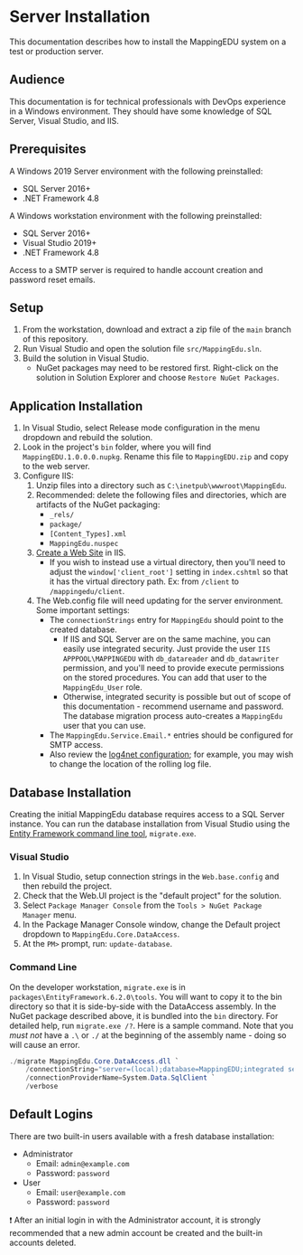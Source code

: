 # Server Installation

This documentation describes how to install the MappingEDU system on a test or production server.

## Audience

This documentation is for technical professionals with DevOps experience in a Windows environment. They should have
some knowledge of SQL Server, Visual Studio, and IIS.

## Prerequisites

A Windows 2019 Server environment with the following preinstalled:

* SQL Server 2016+
* .NET Framework 4.8

A Windows workstation environment with the following preinstalled:

* SQL Server 2016+
* Visual Studio 2019+
* .NET Framework 4.8

Access to a SMTP server is required to handle account creation and password reset emails.

## Setup

1. From the workstation, download and extract a zip file of the `main` branch of this repository.
1. Run Visual Studio and open the solution file `src/MappingEdu.sln`.
1. Build the solution in Visual Studio.
   * NuGet packages may need to be restored first. Right-click on the solution in Solution Explorer and choose
     `Restore NuGet Packages`.

## Application Installation

1. In Visual Studio, select Release mode configuration in the menu dropdown and rebuild the solution.
2. Look in the project's `bin` folder, where you will find `MappingEDU.1.0.0.0.nupkg`. Rename this
   file to `MappingEDU.zip` and copy to the web server.
3. Configure IIS:
   1. Unzip files into a directory such as `C:\inetpub\wwwroot\MappingEdu`.
   2. Recommended: delete the following files and directories, which are artifacts of the NuGet packaging:
      * `_rels/`
      * `package/`
      * `[Content_Types].xml`
      * `MappingEdu.nuspec`
   3. [Create a Web Site](https://docs.microsoft.com/en-us/iis/get-started/getting-started-with-iis/create-a-web-site)
      in IIS.
      * If you wish to instead use a virtual directory, then you'll need to adjust the `window['client_root']` setting
       in `index.cshtml` so that it has the virtual directory path. Ex: from `/client` to `/mappingedu/client`.
   4. The Web.config file will need updating for the server environment. Some important settings:
      * The `connectionStrings` entry for `MappingEdu` should point to the created database.
        * If IIS and SQL Server are on the same machine, you can easily use integrated security. Just provide the
          user `IIS APPPOOL\MAPPINGEDU` with `db_datareader` and `db_datawriter` permission, and you'll need to
          provide execute permissions on the stored procedures. You can add that user to the `MappingEdu_User` role.
        * Otherwise, integrated security is possible but out of scope of this documentation - recommend username
          and password. The database migration process auto-creates a `MappingEdu` user that you can use.
      * The `MappingEdu.Service.Email.*` entries should be configured for SMTP access.
      * Also review the [log4net configuration](https://logging.apache.org/log4net/release/manual/configuration.html);
        for example, you may wish to change the location of the rolling log file.

## Database Installation

Creating the initial MappingEdu database requires access to a SQL Server instance. You can run
the database installation from Visual Studio using the [Entity Framework command line
tool](https://docs.microsoft.com/en-us/ef/ef6/modeling/code-first/migrations/migrate-exe),
`migrate.exe`.

### Visual Studio

1. In Visual Studio, setup connection strings in the `Web.base.config` and then rebuild the project.
2. Check that the Web.UI project is the "default project" for the solution.
3. Select `Package Manager Console` from the `Tools > NuGet Package Manager` menu.
4. In the Package Manager Console window, change the Default project dropdown to `MappingEdu.Core.DataAccess`.
5. At the `PM>` prompt, run: `update-database`.

### Command Line

On the developer workstation, `migrate.exe` is in `packages\EntityFramework.6.2.0\tools`. You will want to
copy it to the bin directory so that it is side-by-side with the DataAccess assembly. In the NuGet
package described above, it is bundled into the `bin` directory. For detailed help, run `migrate.exe /?`.
Here is a sample command. Note that you _must not_ have a `.\` or `./` at the beginning of the assembly
name - doing so will cause an error.

```powershell
./migrate MappingEdu.Core.DataAccess.dll `
    /connectionString="server=(local);database=MappingEDU;integrated security=sspi" `
    /connectionProviderName=System.Data.SqlClient `
    /verbose
```

## Default Logins

There are two built-in users available with a fresh database installation:

* Administrator
  * Email: `admin@example.com`
  * Password: `password`
* User
  * Email: `user@example.com`
  * Password: `password`

❗ After an initial login in with the Administrator account, it is strongly recommended that a new admin account be
created and the built-in accounts deleted.
